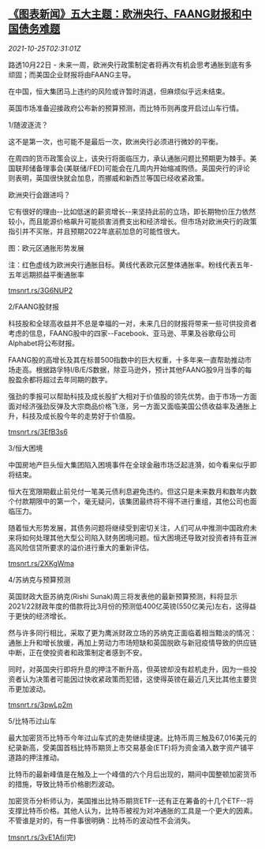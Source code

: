 <!--1635130862000-->
[《图表新闻》五大主题：欧洲央行、FAANG财报和中国债务难题](https://cn.reuters.com/article/graphic-market-themes-ecb-faang-evergran-idCNKBS2HF043)
------

<div><i>2021-10-25T02:31:01Z</i></div><p>路透10月22日 - 未来一周，欧洲央行政策制定者将再次有机会思考通胀到底有多顽固；而美国企业财报将由FAANG主导。</p><p>在中国，恒大集团马上违约的风险或许暂时消退，但麻烦似乎远未结束。</p><p>英国市场准备迎接政府公布新的预算预测，而比特币则再度开启过山车行情。</p><p>1/随波逐流？</p><p>这不是第一次，也可能不是最后一次，欧洲央行必须进行微妙的平衡。</p><p>在周四的货币政策会议上，该央行将面临压力，承认通胀问题比预期更为棘手。美国联邦储备理事会(美联储/FED)可能会在几周内开始缩减购债。英国央行的评论则表明，英国很快就会加息，而挪威和新西兰等国已经收紧政策。</p><p>欧洲央行会跟进吗？</p><p>它有很好的理由--比如低迷的薪资增长--来坚持此前的立场，即长期物价压力依然较小，而且能源价格飙升可能损害消费支出和经济增长。但市场对欧洲央行的政策指引并不买账，并且预期2022年底前加息的可能性很大。</p><p>图：欧元区通胀形势发展</p><p>注：红色虚线为欧洲央行通胀目标。黄线代表欧元区整体通胀率。粉线代表五年-五年远期损益平衡通胀率</p><p><a href="https://tmsnrt.rs/3G6NUP2">tmsnrt.rs/3G6NUP2</a></p><p>2/FAANG股财报</p><p>科技股和全球高收益并不总是幸福的一对，未来几日的财报将带来一些可供投资者考虑的信息，FAANG股中的四家--Facebook、亚马逊、苹果及谷歌母公司Alphabet将公布财报。</p><p>FAANG股的高增长及其在标普500指数中的巨大权重，十多年来一直帮助推动市场走高。根据路孚特I/B/E/S数据，除亚马逊外，预计其他FAANG股9月当季的每股盈余都将超过去年同期的数字。</p><p>强劲的季报可以帮助科技及成长股扩大相对于价值股的领先优势。由于市场一方面面对经济强劲反弹及大宗商品价格飞涨，另一方面又面临美国公债收益率及通胀上升，科技及成长股今年的走势好于价值股。</p><p><a href="https://tmsnrt.rs/3EfB3s6">tmsnrt.rs/3EfB3s6</a></p><p>3/恒大困境</p><p>中国房地产巨头恒大集团陷入困境事件在全球金融市场泛起涟漪，如今看来似乎即将结束。</p><p>恒大在宽限期截止前兑付一笔美元债利息避免违约。但这只是未来数月和数年内数个付款期限中的第一个，毫无疑问，该集团最终将不得不进行重组，其他公司也面临压力。</p><p>随着恒大形势发展，其债务问题将继续受到密切关注，人们可从中推测中国政府未来将如何处理其他大型公司陷入财务困境问题。恒大困境还导致对投资者持有亚洲高风险信贷所要求的溢价进行重大的重新评估。</p><p><a href="https://tmsnrt.rs/2XKgWma">tmsnrt.rs/2XKgWma</a></p><p>4/苏纳克与预算预测</p><p>英国财政大臣苏纳克(Rishi Sunak)周三将发表他的最新预算预测，料将显示2021/22财政年度的借款将比3月份的预测低400亿英镑(550亿美元)左右，这得益于更快的经济增长。</p><p>然与许多同行相比，采取了更为鹰派财政立场的苏纳克正面临着相当黯淡的情况：通胀上升和增长放缓，再加上劳动力市场短缺和英国脱欧与新冠疫情导致的供应链中断，正在使投资者和政策制定者感到不安。</p><p>同时，对英国央行即将升息的押注不断升高，但英镑却没有趁机走升，因为一些投资者认为决策者可能因过快收紧政策而犯错，这使得英镑在最近几天比其他主要货币更加波动。</p><p><a href="https://tmsnrt.rs/3pwLp2m">tmsnrt.rs/3pwLp2m</a></p><p>5/比特币过山车</p><p>最大加密货币比特币今年过山车式的走势继续提速。比特币周三触及67,016美元的纪录新高，受美国首档比特币期货上市交易基金(ETF)将为资金涌入数字资产铺平道路的押注推动。</p><p>比特币的最新峰值是在触及上一个峰值的六个月后出现的，期间中国整顿加密货币的措施，导致比特币价格剧烈波动。</p><p>加密货币分析师认为，美国推出比特币期货ETF--还有正在筹备的十几个ETF--将支撑比特币价格。其他人认为，比特币被视为对冲通胀的工具是一个更大的因素。不管谁是对的，有一件事很明确：比特币的波动性不会消失。</p><p><a href="https://tmsnrt.rs/3vE1Afi(">tmsnrt.rs/3vE1Afi(</a>完)</p>
